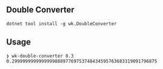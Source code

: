 ## Double Converter

```
dotnet tool install -g wk.DoubleConverter
```

## Usage

```
❯ wk-double-converter 0.3
0.299999999999999988897769753748434595763683319091796875
```